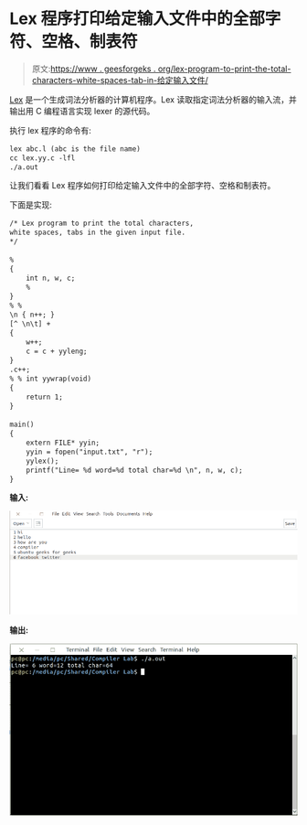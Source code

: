 # Lex 程序打印给定输入文件中的全部字符、空格、制表符

> 原文:[https://www . geesforgeks . org/lex-program-to-print-the-total-characters-white-spaces-tab-in-给定输入文件/](https://www.geeksforgeeks.org/lex-program-to-print-the-total-characters-white-spaces-tabs-in-the-given-input-file/)

[Lex](https://www.geeksforgeeks.org/flex-fast-lexical-analyzer-generator/) 是一个生成词法分析器的计算机程序。Lex 读取指定词法分析器的输入流，并输出用 C 编程语言实现 lexer 的源代码。

执行 lex 程序的命令有:

```
lex abc.l (abc is the file name)
cc lex.yy.c -lfl
./a.out

```

让我们看看 Lex 程序如何打印给定输入文件中的全部字符、空格和制表符。

下面是实现:

```
/* Lex program to print the total characters, 
white spaces, tabs in the given input file.
*/

%
{
    int n, w, c;
    %
}
% %
\n { n++; }
[^ \n\t] +
{
    w++;
    c = c + yyleng;
}
.c++;
% % int yywrap(void)
{
    return 1;
}

main()
{
    extern FILE* yyin;
    yyin = fopen("input.txt", "r");
    yylex();
    printf("Line= %d word=%d total char=%d \n", n, w, c);
}
```

**输入:**

![](img/5b21810395e158ab167b5014f543781a.png)

**输出:**

![](img/1d144f1f0fd0146adfe6177d395cdfe3.png)